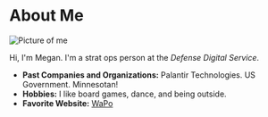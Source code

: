 # About Me

![Picture of me](https://avatars1.githubusercontent.com/u/47800496?s=460&v=4)

Hi, I'm Megan. I'm a strat ops person at the *Defense Digital Service*.

- **Past Companies and Organizations:** Palantir Technologies. US Government. Minnesotan!
- **Hobbies:** I like board games, dance, and being outside.
- **Favorite Website:** [WaPo](https://www.washingtonpost.com/)

